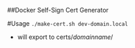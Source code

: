 ##Docker Self-Sign Cert Generator

#Usage
`./make-cert.sh dev-domain.local`
- will export to certs/*domainname*/